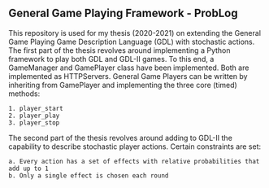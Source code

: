 ## **General Game Playing Framework - ProbLog**

This repository is used for my thesis (2020-2021) on extending the General Game Playing 
Game Description Language (GDL) with stochastic actions.
The first part of the thesis revolves around implementing a Python framework to play both GDL and GDL-II games.
To this end, a GameManager and GamePlayer class have been implemented. Both are implemented as HTTPServers.
General Game Players can be written by inheriting from GamePlayer and implementing the three core (timed) methods:
    
    1. player_start
    2. player_play
    3. player_stop

The second part of the thesis revolves around adding to GDL-II the capability to describe stochastic player actions.
Certain constraints are set:
    
    a. Every action has a set of effects with relative probabilities that add up to 1
    b. Only a single effect is chosen each round
    
